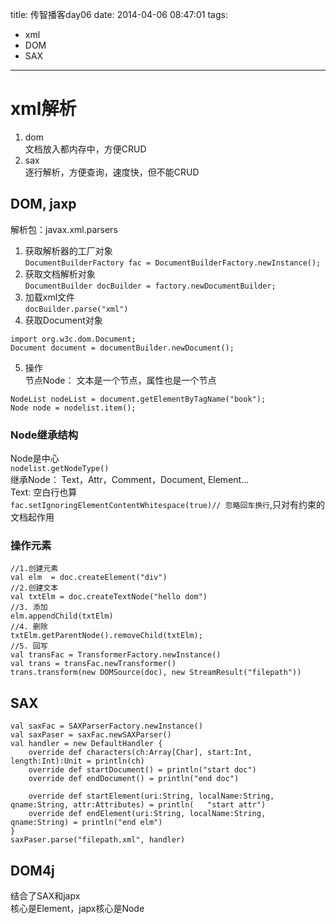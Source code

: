 title: 传智播客day06
date: 2014-04-06 08:47:01
tags:
- xml
- DOM
- SAX
---
# xml解析 #

1. dom  
文档放入都内存中，方便CRUD
2. sax  
逐行解析，方便查询，速度快，但不能CRUD

## DOM, jaxp ##
解析包：javax.xml.parsers
1. 获取解析器的工厂对象  
`DocumentBuilderFactory fac = DocumentBuilderFactory.newInstance();`
2. 获取文档解析对象  
`DocumentBuilder docBuilder = factory.newDocumentBuilder;`
3. 加载xml文件  
`docBuilder.parse("xml")`
4. 获取Document对象
~~~~
import org.w3c.dom.Document;
Document document = documentBuilder.newDocument();
~~~~
5. 操作  
节点Node： 文本是一个节点，属性也是一个节点
~~~~~~
NodeList nodeList = document.getElementByTagName("book");
Node node = nodelist.item();

~~~~~~
### Node继承结构 ###
Node是中心  
`nodelist.getNodeType()`  
继承Node： Text，Attr，Comment，Document, Element...  
Text: 空白行也算  
`fac.setIgnoringElementContentWhitespace(true)// 忽略回车换行`,只对有约束的文档起作用

### 操作元素
~~~~~~
//1.创建元素
val elm  = doc.createElement("div")
//2.创建文本
val txtElm = doc.createTextNode("hello dom")
//3. 添加
elm.appendChild(txtElm)
//4. 删除
txtElm.getParentNode().removeChild(txtElm);
//5. 回写
val transFac = TransformerFactory.newInstance()
val trans = transFac.newTransformer()
trans.transform(new DOMSource(doc), new StreamResult("filepath"))
~~~~~~

## SAX ##


~~~~~~
val saxFac = SAXParserFactory.newInstance()
val saxPaser = saxFac.newSAXParser()
val handler = new DefaultHandler {
    override def characters(ch:Array[Char], start:Int, length:Int):Unit = println(ch)
    override def startDocument() = println("start doc")
    override def endDocument() = println("end doc")

    override def startElement(uri:String, localName:String, qname:String, attr:Attributes) = println(	"start attr")
    override def endElement(uri:String, localName:String, qname:String) = println("end elm")
}
saxPaser.parse("filepath.xml", handler)
~~~~~~

## DOM4j ##

结合了SAX和japx  
核心是Element，japx核心是Node
